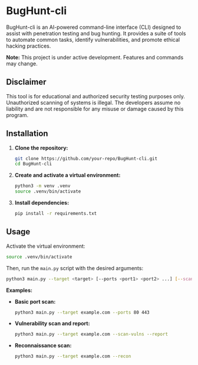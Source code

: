 # BugHunt-cli

BugHunt-cli is an AI-powered command-line interface (CLI) designed to assist with penetration testing and bug hunting. It provides a suite of tools to automate common tasks, identify vulnerabilities, and promote ethical hacking practices.

**Note:** This project is under active development. Features and commands may change.

## Disclaimer

This tool is for educational and authorized security testing purposes only. Unauthorized scanning of systems is illegal. The developers assume no liability and are not responsible for any misuse or damage caused by this program.

## Installation

1.  **Clone the repository:**
    ```bash
    git clone https://github.com/your-repo/BugHunt-cli.git
    cd BugHunt-cli
    ```
2.  **Create and activate a virtual environment:**
    ```bash
    python3 -m venv .venv
    source .venv/bin/activate
    ```
3.  **Install dependencies:**
    ```bash
    pip install -r requirements.txt
    ```

## Usage

Activate the virtual environment:
```bash
source .venv/bin/activate
```

Then, run the `main.py` script with the desired arguments:

```bash
python3 main.py --target <target> [--ports <port1> <port2> ...] [--scan-vulns] [--recon] [--report]
```

**Examples:**

*   **Basic port scan:**
    ```bash
    python3 main.py --target example.com --ports 80 443
    ```

*   **Vulnerability scan and report:**
    ```bash
    python3 main.py --target example.com --scan-vulns --report
    ```

*   **Reconnaissance scan:**
    ```bash
    python3 main.py --target example.com --recon
    ```

